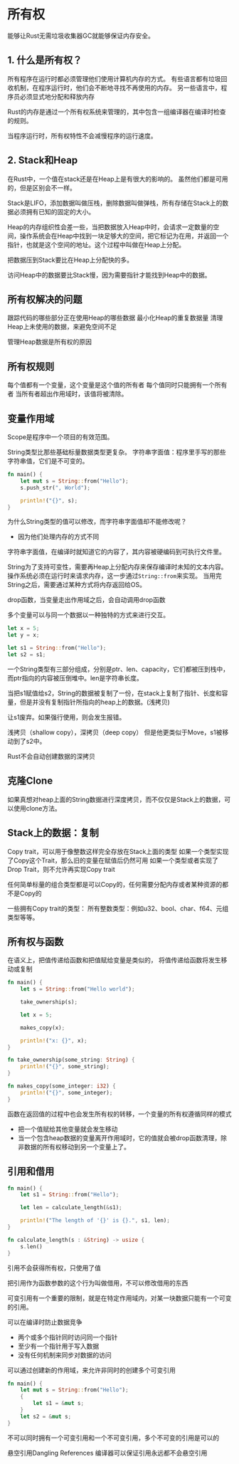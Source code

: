 # 所有权
能够让Rust无需垃圾收集器GC就能够保证内存安全。

## 1. 什么是所有权？

所有程序在运行时都必须管理他们使用计算机内存的方式。
有些语言都有垃圾回收机制，在程序运行时，他们会不断地寻找不再使用的内存。
另一些语言中，程序员必须显式地分配和释放内存

Rust的内存是通过一个所有权系统来管理的，其中包含一组编译器在编译时检查的规则。

当程序运行时，所有权特性不会减慢程序的运行速度。

## 2. Stack和Heap
在Rust中，一个值在stack还是在Heap上是有很大的影响的。
虽然他们都是可用的，但是区别会不一样。

Stack是LIFO，添加数据叫做压栈，删除数据叫做弹栈，所有存储在Stack上的数据必须拥有已知的固定的大小。

Heap的内存组织性会差一些，当把数据放入Heap中时，会请求一定数量的空间，操作系统会在Heap中找到一块足够大的空间，把它标记为在用，并返回一个指针，也就是这个空间的地址。这个过程中叫做在Heap上分配。

把数据压到Stack要比在Heap上分配快的多。

访问Heap中的数据要比Stack慢，因为需要指针才能找到Heap中的数据。


## 所有权解决的问题
跟踪代码的哪些部分正在使用Heap的哪些数据
最小化Heap的重复数据量
清理Heap上未使用的数据，来避免空间不足

管理Heap数据是所有权的原因

## 所有权规则
每个值都有一个变量，这个变量是这个值的所有者
每个值同时只能拥有一个所有者
当所有者超出作用域时，该值将被清除。



## 变量作用域
Scope是程序中一个项目的有效范围。

String类型比那些基础标量数据类型更复杂。
字符串字面值：程序里手写的那些字符串值，它们是不可变的。

```rust
fn main() {
    let mut s = String::from("Hello");
    s.push_str(", World");

    println!("{}", s);
}
```

为什么String类型的值可以修改，而字符串字面值却不能修改呢？
- 因为他们处理内存的方式不同

字符串字面值，在编译时就知道它的内容了，其内容被硬编码到可执行文件里。

String为了支持可变性，需要再Heap上分配内存来保存编译时未知的文本内容。
操作系统必须在运行时来请求内存，这一步通过`String::from`来实现。
当用完String之后，需要通过某种方式将内存返回给OS。


drop函数，当变量走出作用域之后，会自动调用drop函数

多个变量可以与同一个数据以一种独特的方式来进行交互。

```rust
let x = 5;
let y = x;

let s1 = String::from("Hello");
let s2 = s1;
```
一个String类型有三部分组成，分别是ptr、len、capacity，它们都被压到栈中，而ptr指向的内容被压倒堆中。len是字符串长度。


当把s1赋值给s2，String的数据被复制了一份，在stack上复制了指针、长度和容量，但是并没有复制指针所指向的heap上的数据。(浅拷贝)

让s1废弃。如果强行使用，则会发生报错。

浅拷贝（shallow copy），深拷贝（deep copy）
但是他更类似于Move，s1被移动到了s2中。

Rust不会自动创建数据的深拷贝

## 克隆Clone
如果真想对heap上面的String数据进行深度拷贝，而不仅仅是Stack上的数据，可以使用clone方法。


## Stack上的数据：复制
Copy trait，可以用于像整数这样完全存放在Stack上面的类型
如果一个类型实现了Copy这个Trait，那么旧的变量在赋值后仍然可用
如果一个类型或者实现了Drop Trait，则不允许再实现Copy trait


任何简单标量的组合类型都是可以Copy的，任何需要分配内存或者某种资源的都不是Copy的


一些拥有Copy trait的类型：
所有整数类型：例如u32、bool、char、f64、元组类型等等。



## 所有权与函数
在语义上，把值传递给函数和把值赋给变量是类似的，
将值传递给函数将发生移动或复制

```rust
fn main() {
    let s = String::from("Hello world");

    take_ownership(s);

    let x = 5;

    makes_copy(x);

    println!("x: {}", x);
}

fn take_ownership(some_string: String) {
    println!("{}", some_string);
}

fn makes_copy(some_integer: i32) {
    println!("{}", some_integer);
}
```

函数在返回值的过程中也会发生所有权的转移，一个变量的所有权遵循同样的模式
- 把一个值赋给其他变量就会发生移动
- 当一个包含heap数据的变量离开作用域时，它的值就会被drop函数清理，除非数据的所有权移动到另一个变量上了。


## 引用和借用
```rust
fn main() {
    let s1 = String::from("Hello");

    let len = calculate_length(&s1);

    println!("The length of '{}' is {}.", s1, len);
}

fn calculate_length(s : &String) -> usize {
    s.len()
}
```
引用不会获得所有权，只使用了值

把引用作为函数参数的这个行为叫做借用，不可以修改借用的东西

可变引用有一个重要的限制，就是在特定作用域内，对某一块数据只能有一个可变的引用。

可以在编译时防止数据竞争

- 两个或多个指针同时访问同一个指针
- 至少有一个指针用于写入数据
- 没有任何机制来同步对数据的访问


可以通过创建新的作用域，来允许非同时的创建多个可变引用
```rust
fn main() {
    let mut s = String::from("Hello");
    {
        let s1 = &mut s;
    }
    let s2 = &mut s;
}

```


不可以同时拥有一个可变引用和一个不可变引用，多个不可变的引用是可以的


悬空引用Dangling References
编译器可以保证引用永远都不会悬空引用

